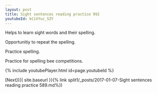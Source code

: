 ```yaml
---
layout: post
title: Sight sentences reading practice 992
youtubeId: kCiVYuc_5ZY
---
```

 
 
Helps to learn sight words and their spelling.

Opportunitiy to repeat the spelling. 

Practice spelling. 
 
Practice for spelling bee competitions. 
 
{% include youtubePlayer.html id=page.youtubeId %}
 
 

[Next]({{ site.baseurl }}{% link  split1/_posts/2017-01-07-Sight sentences reading practice 589.md%})
 
